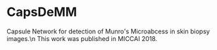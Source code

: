 # CapsDeMM
Capsule Network for detection of Munro's Microabcess in skin biopsy images.\n
This work was published in MICCAI 2018.
